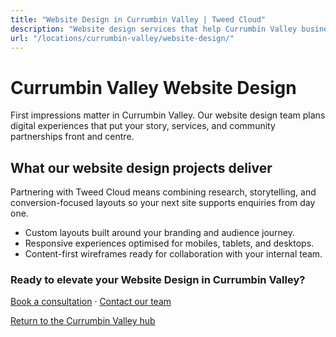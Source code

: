 ```yaml
---
title: "Website Design in Currumbin Valley | Tweed Cloud"
description: "Website design services that help Currumbin Valley businesses stand out online."
url: "/locations/currumbin-valley/website-design/"
---
```


# Currumbin Valley Website Design

First impressions matter in Currumbin Valley. Our website design team plans digital experiences that put your story, services, and community partnerships front and centre.

## What our website design projects deliver

Partnering with Tweed Cloud means combining research, storytelling, and conversion-focused layouts so your next site supports enquiries from day one.

- Custom layouts built around your branding and audience journey.
- Responsive experiences optimised for mobiles, tablets, and desktops.
- Content-first wireframes ready for collaboration with your internal team.

### Ready to elevate your Website Design in Currumbin Valley?

[Book a consultation](/consultation/) · [Contact our team](/contact/)

[Return to the Currumbin Valley hub](/locations/currumbin-valley/)

